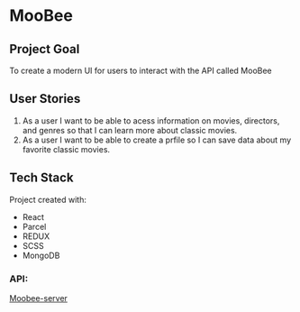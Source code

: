 <h1>MooBee</h1>

<h2>Project Goal</h2>

<p>To create a modern UI for users to interact with the API called MooBee</p>

<h2>User Stories</h2>
<ol>
<li>As a user I want to be able to acess information on movies, directors, and genres so that I can learn more about classic movies.</li>
<li>As a user I want to be able to create a prfile so I can save data about my favorite classic movies.</li>
</ol>

<h2>Tech Stack</h2>

<p>Project created with:</p>
<ul>
<li>React</li>
<li>Parcel</li>
<li>REDUX</li>
<li>SCSS</li>
<li>MongoDB</li>
</ul>

<h3>API:</h3>
<a href="https://github.com/edisonabdiel/Moobee-server">Moobee-server</a>

